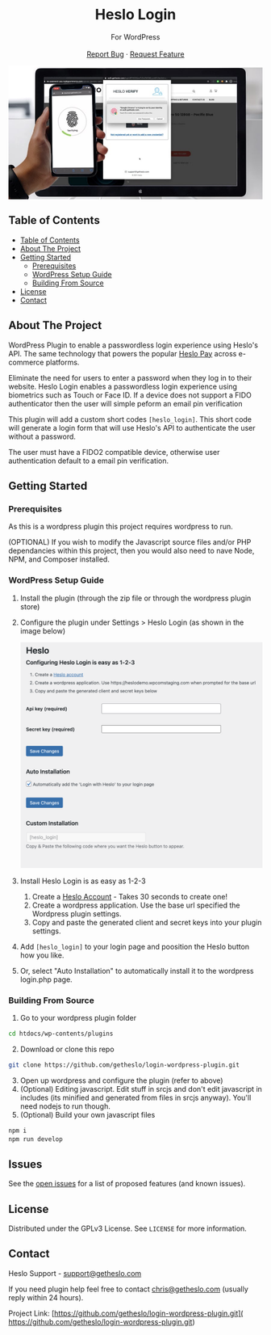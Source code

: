 <!-- PROJECT LOGO -->
<br />
<p align="center">


  <h1 align="center">Heslo Login</h1>

  <p align="center">
    For WordPress
    <br />
    <br />
    <a href=" https://github.com/getheslo/login-wordpress-plugin.git/issues">Report Bug</a>
    ·
    <a href=" https://github.com/getheslo/login-wordpress-plugin.git/issues">Request Feature</a>
  </p>
</p>
<!-- TABLE OF CONTENTS -->

<p align="center">

  <img src="img/header.png" width="600" align="center">
  </p>

## Table of Contents

- [Table of Contents](#table-of-contents)
- [About The Project](#about-the-project)
- [Getting Started](#getting-started)
  - [Prerequisites](#prerequisites)
  - [WordPress Setup Guide](#wordpress-setup-guide)
  - [Building From Source](#building-from-source)
- [License](#license)
- [Contact](#contact)


## About The Project

WordPress Plugin to enable a passwordless login experience using Heslo's API. The same technology that powers the popular [Heslo Pay](https://getheslo.com) across e-commerce platforms.

Eliminate the need for users to enter a password when they log in to their website. Heslo Login enables a passwordless login experience using biometrics such as Touch or Face ID. If a device does not support a FIDO authenticator then the user will simple peform an email pin verification

This plugin will add a custom short codes `[heslo_login]`. This short code will generate a login form that will use Heslo's API to authenticate the user without a password.

The user must have a FIDO2 compatible device, otherwise user authentication default to a email pin verification.


<!-- GETTING STARTED -->

## Getting Started

### Prerequisites

As this is a wordpress plugin this project requires wordpress to run.

(OPTIONAL) If you wish to modify the Javascript source files and/or PHP dependancies within this project, then you would also need to nave Node, NPM, and Composer installed.

### WordPress Setup Guide

1. Install the plugin (through the zip file or through the wordpress plugin store)
2. Configure the plugin under Settings > Heslo Login (as shown in the image below)

   ![Settings](img/settings.png)

3. Install Heslo Login is as easy as 1-2-3

      1. Create a [Heslo Account](https://dashboard.getheslo.com?redirect_page=applications) - Takes 30 seconds to create one!
      2. Create a wordpress application. Use the base url specified the Wordpress plugin settings.</li>
      3. Copy and paste the generated client and secret keys into your plugin settings.



4. Add `[heslo_login]` to your login page and poosition the Heslo button how you like.
5. Or, select "Auto Installation" to automatically install it to the wordpress login.php page.

### Building From Source

1. Go to your wordpress plugin folder

```sh
cd htdocs/wp-contents/plugins
```

2. Download or clone this repo

```sh
git clone https://github.com/getheslo/login-wordpress-plugin.git
```

3. Open up wordpress and configure the plugin (refer to above)
4. (Optional) Editing javascript. Edit stuff in srcjs and don't edit javascript in includes (its minified and generated from files in srcjs anyway). You'll need nodejs to run though.
5. (Optional) Build your own javascript files

```sh
npm i
npm run develop
```

<!-- Issues -->

## Issues

See the [open issues]( https://github.com/getheslo/login-wordpress-plugin.git/issues) for a list of proposed features (and known issues).

<!-- LICENSE -->

## License

Distributed under the GPLv3 License. See `LICENSE` for more information.

<!-- CONTACT -->

## Contact

Heslo Support - support@getheslo.com

If you need plugin help feel free to contact chris@getheslo.com (usually reply within 24 hours).

Project Link: [https://github.com/getheslo/login-wordpress-plugin.git]( https://github.com/getheslo/login-wordpress-plugin.git)
